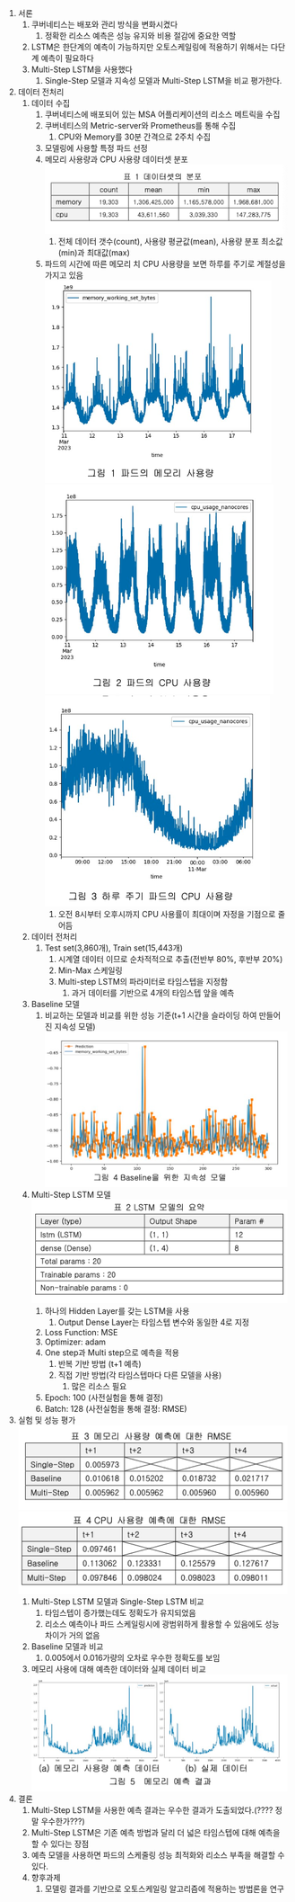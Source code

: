 1. 서론
    1. 쿠버네티스는 배포와 관리 방식을 변화시켰다
        1. 정확한 리소스 예측은 성능 유지와 비용 절감에 중요한 역할
    2. LSTM은 한단계의 예측이 가능하지만 오토스케일링에 적용하기 위해서는 다단계 예측이 필요하다
    3. Multi-Step LSTM을 사용했다
        1. Single-Step 모델과 지속성 모델과 Multi-Step LSTM을 비교 평가한다.
2. 데이터 전처리
    1. 데이터 수집
        1. 쿠버네티스에 배포되어 있는 MSA 어플리케이션의 리소스 메트릭을 수집
        2. 쿠버네티스의 Metric-server와 Prometheus를 통해 수집
            1. CPU와 Memory를 30분 간격으로 2주치 수집
        3. 모델링에 사용할 특정 파드 선정
        4. 메모리 사용량과 CPU 사용량 데이터셋 분포  
        ![alt text](<Multi-Step LSTM 모델 기반 쿠버네티스 파드 리소스 예측 기법/image-20240329-085043.png>)
            1. 전체 데이터 갯수(count), 사용량 평균값(mean), 사용량 분포 최소값(min)과 최대값(max)
        5. 파드의 시간에 따른 메모리 치 CPU 사용량을 보면 하루를 주기로 계절성을 가지고 있음  
        ![alt text](<Multi-Step LSTM 모델 기반 쿠버네티스 파드 리소스 예측 기법/image-20240329-091342.png>)
        ![alt text](<Multi-Step LSTM 모델 기반 쿠버네티스 파드 리소스 예측 기법/image-20240329-091400.png>)
        ![alt text](<Multi-Step LSTM 모델 기반 쿠버네티스 파드 리소스 예측 기법/image-20240329-091414.png>)
            1. 오전 8시부터 오후시까지 CPU 사용률이 최대이며 자정을 기점으로 줄어듬
    2. 데이터 전처리
        1. Test set(3,860개), Train set(15,443개)
            1. 시계열 데이터 이므로 순차적적으로 추출(전반부 80%, 후반부 20%)
            2. Min-Max 스케일링
            3. Multi-step LSTM의 파라미터로 타임스텝을 지정함
                1. 과거 데이터를 기반으로 4개의 타임스텝 앞을 예측
    3. Baseline 모델
        1. 비교하는 모델과 비교를 위한 성능 기준(t+1 시간을 슬라이딩 하여 만들어진 지속성 모델)  
        ![alt text](<Multi-Step LSTM 모델 기반 쿠버네티스 파드 리소스 예측 기법/image-20240329-092511.png>)
    4. Multi-Step LSTM 모델  
    ![alt text](<Multi-Step LSTM 모델 기반 쿠버네티스 파드 리소스 예측 기법/image-20240329-094849.png>)
        1. 하나의 Hidden Layer를 갖는 LSTM을 사용
            1. Output Dense Layer는 타임스텝 변수와 동일한 4로 지정
        2. Loss Function: MSE
        3. Optimizer: adam
        4. One step과 Multi step으로 예측을 적용
            1. 반복 기반 방법 (t+1 예측)
            2. 직접 기반 방법(각 타임스텝마다 다른 모델을 사용)
                1. 많은 리소스 필요
        5. Epoch: 100 (사전실험을 통해 결정)
        6. Batch: 128 (사전실험을 통해 결정: RMSE)
3. 실험 및 성능 평가  
![alt text](<Multi-Step LSTM 모델 기반 쿠버네티스 파드 리소스 예측 기법/image-20240329-095817.png>)
![alt text](<Multi-Step LSTM 모델 기반 쿠버네티스 파드 리소스 예측 기법/image-20240329-095829.png>)
    1. Multi-Step LSTM 모델과 Single-Step LSTM 비교
        1. 타임스텝이 증가했는데도 정확도가 유지되었음
        2. 리소스 예측이나 파드 스케일링시에 광범위하게 활용할 수 있음에도 성능 차이가 거의 없음
    2. Baseline 모델과 비교
        1. 0.005에서 0.016가량의 오차로 우수한 정확도를 보임
    3. 메모리 사용에 대해 예측한 데이터와 실제 데이터 비교  
    ![alt text](<Multi-Step LSTM 모델 기반 쿠버네티스 파드 리소스 예측 기법/image-20240329-100328.png>)
4. 결론
    1. Multi-Step LSTM을 사용한 예측 결과는 우수한 결과가 도출되었다.(???? 정말 우수한가???)
    2. Multi-Step LSTM은 기존 예측 방법과 달리 더 넓은 타임스텝에 대해 예측을 할 수 있다는 장점
    3. 예측 모델을 사용하면 파드의 스케줄링 성능 최적화와 리소스 부족을 해결할 수 있다.
    4. 향후과제
        1. 모델링 결과를 기반으로 오토스케일링 알고리즘에 적용하는 방법론을 연구
